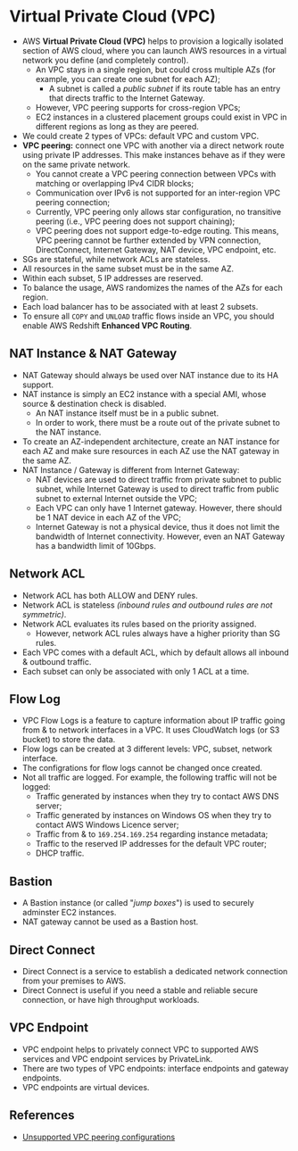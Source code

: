 # Virtual Private Cloud (VPC)

- AWS **Virtual Private Cloud (VPC)** helps to provision a logically isolated section of AWS cloud, where you can launch AWS resources in a virtual network you define (and completely control).
	- An VPC stays in a single region, but could cross multiple AZs (for example, you can create one subnet for each AZ);
		- A subnet is called a _public subnet_ if its route table has an entry that directs traffic to the Internet Gateway.
	- However, VPC peering supports for cross-region VPCs;
	- EC2 instances in a clustered placement groups could exist in VPC in different regions as long as they are peered.
- We could create 2 types of VPCs: default VPC and custom VPC.
- **VPC peering:** connect one VPC with another via a direct network route using private IP addresses. This make instances behave as if they were on the same private network.
	- You cannot create a VPC peering connection between VPCs with matching or overlapping IPv4 CIDR blocks;
	- Communication over IPv6 is not supported for an inter-region VPC peering connection;
	- Currently, VPC peering only allows star configuration, no transitive peering (i.e., VPC peering does not support chaining);
	- VPC peering does not support edge-to-edge routing. This means, VPC peering cannot be further extended by VPN connection, DirectConnect, Internet Gateway, NAT device, VPC endpoint, etc.
- SGs are stateful, while network ACLs are stateless.
- All resources in the same subset must be in the same AZ.
- Within each subset, 5 IP addresses are reserved.
- To balance the usage, AWS randomizes the names of the AZs for each region.
- Each load balancer has to be associated with at least 2 subsets.
- To ensure all `COPY` and `UNLOAD` traffic flows inside an VPC, you should enable AWS Redshift **Enhanced VPC Routing**.

## NAT Instance & NAT Gateway

- NAT Gateway should always be used over NAT instance due to its HA support.
- NAT instance is simply an EC2 instance with a special AMI, whose source & destination check is disabled.
	- An NAT instance itself must be in a public subnet.
	- In order to work, there must be a route out of the private subnet to the NAT instance.
- To create an AZ-independent architecture, create an NAT instance for each AZ and make sure resources in each AZ use the NAT gateway in the same AZ.
- NAT Instance / Gateway is different from Internet Gateway:
	- NAT devices are used to direct traffic from private subnet to public subnet, while Internet Gateway is used to direct traffic from public subnet to external Internet outside the VPC;
	- Each VPC can only have 1 Internet gateway. However, there should be 1 NAT device in each AZ of the VPC;
	- Internet Gateway is not a physical device, thus it does not limit the bandwidth of Internet connectivity. However, even an NAT Gateway has a bandwidth limit of 10Gbps.

## Network ACL

- Network ACL has both ALLOW and DENY rules.
- Network ACL is stateless _(inbound rules and outbound rules are not symmetric)_.
- Network ACL evaluates its rules based on the priority assigned.
	- However, network ACL rules always have a higher priority than SG rules.
- Each VPC comes with a default ACL, which by default allows all inbound & outbound traffic.
- Each subset can only be associated with only 1 ACL at a time.

## Flow Log

- VPC Flow Logs is a feature to capture information about IP traffic going from & to network interfaces in a VPC. It uses CloudWatch logs (or S3 bucket) to store the data.
- Flow logs can be created at 3 different levels: VPC, subset, network interface.
- The configrations for flow logs cannot be changed once created.
- Not all traffic are logged. For example, the following traffic will not be logged:
	- Traffic generated by instances when they try to contact AWS DNS server;
	- Traffic generated by instances on Windows OS when they try to contact AWS Windows Licence server;
	- Traffic from & to `169.254.169.254` regarding instance metadata;
	- Traffic to the reserved IP addresses for the default VPC router;
	- DHCP traffic.

## Bastion

- A Bastion instance (or called "_jump boxes_") is used to securely adminster EC2 instances.
- NAT gateway cannot be used as a Bastion host.

## Direct Connect

- Direct Connect is a service to establish a dedicated network connection from your premises to AWS.
- Direct Connect is useful if you need a stable and reliable secure connection, or have high throughput workloads.

## VPC Endpoint

- VPC endpoint helps to privately connect VPC to supported AWS services and VPC endpoint services by PrivateLink.
- There are two types of VPC endpoints: interface endpoints and gateway endpoints.
- VPC endpoints are virtual devices.

## References

- [Unsupported VPC peering configurations](https://docs.aws.amazon.com/vpc/latest/peering/invalid-peering-configurations.html)

